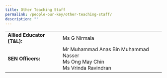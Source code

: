 ```yaml
---
title: Other Teaching Staff
permalink: /people-our-key/other-teaching-staff/
description: ""
---
```

|  	|  	|
|---	|---	|
| **Allied Educator (T&L):** 	| Ms G Nirmala 	|
| **SEN Officers:** 	| Mr Muhammad Anas Bin Muhammad Nasser<br>Ms Ong May Chin<br>Ms Vrinda Ravindran 	|